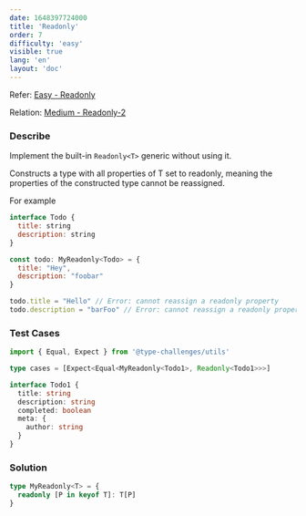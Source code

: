 ```yaml
---
date: 1648397724000
title: 'Readonly'
order: 7
difficulty: 'easy'
visible: true
lang: 'en'
layout: 'doc'
---
```


Refer: [Easy - Readonly](https://github.com/type-challenges/type-challenges/blob/main/questions/00007-easy-readonly/README.md)

Relation: [Medium - Readonly-2](/wrap/type_challenge/8_medium_readonly_2)

### Describe

Implement the built-in `Readonly<T>` generic without using it.

Constructs a type with all properties of T set to readonly, meaning the properties of the constructed type cannot be reassigned.

For example

```javascript
interface Todo {
  title: string
  description: string
}

const todo: MyReadonly<Todo> = {
  title: "Hey",
  description: "foobar"
}

todo.title = "Hello" // Error: cannot reassign a readonly property
todo.description = "barFoo" // Error: cannot reassign a readonly property
```

### Test Cases

```typescript
import { Equal, Expect } from '@type-challenges/utils'

type cases = [Expect<Equal<MyReadonly<Todo1>, Readonly<Todo1>>>]

interface Todo1 {
  title: string
  description: string
  completed: boolean
  meta: {
    author: string
  }
}
```

### Solution

```typescript
type MyReadonly<T> = {
  readonly [P in keyof T]: T[P]
}
```
